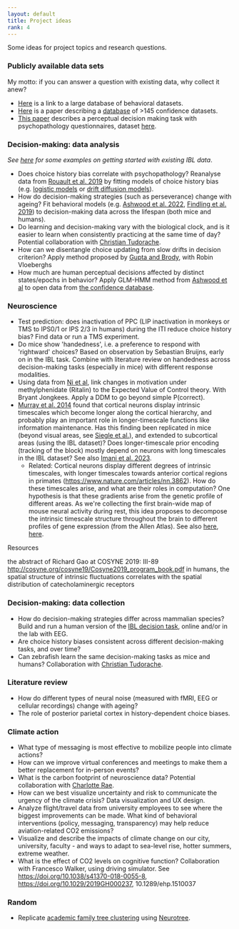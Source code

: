 ```yaml
---
layout: default
title: Project ideas
rank: 4
---
```


Some ideas for project topics and research questions.

### Publicly available data sets
My motto: if you can answer a question with existing data, why collect it anew?
- [Here](https://neuromatch.social/@szorowi1@mastodon.online/109818403055317445) is a link to a large database of behavioral datasets.
- [Here](https://www.nature.com/articles/s41562-019-0813-1) is a paper describing a [database](https://osf.io/s46pr/) of >145 confidence datasets.
- [This paper](https://www.sciencedirect.com/science/article/pii/S0006322318300295#sec1) describes a perceptual decision making task with psychopathology questionnaires, dataset [here](https://github.com/metacoglab/RouaultSeowGillanFleming).

### Decision-making: data analysis
_See [here](https://anne-urai.github.io/lab_wiki/IBLdata.html) for some examples on getting started with existing IBL data_.
- Does choice history bias correlate with psychopathology? Reanalyse data from [Rouault et al. 2019](https://doi.org/10.1016/j.biopsych.2017.12.017) by fitting models of choice history bias (e.g. [logistic models](https://www.nature.com/articles/ncomms14637) or [drift diffusion models](http://dx.doi.org/10.7554/eLife.46331)).
- How do decision-making strategies (such as perseverance) change with ageing? Fit behavioral models (e.g. [Ashwood et al. 2022](https://www.nature.com/articles/s41593-021-01007-z), [Findling et al. 2019](https://doi.org/10.1038/s41593-019-0518-9)) to decision-making data across the lifespan (both mice and humans).
- Do learning and decision-making vary with the biological clock, and is it easier to learn when consistently practicing at the same time of day? Potential collaboration with [Christian Tudorache](https://www.universiteitleiden.nl/en/staffmembers/christian-tudorache#tab-1).
- How can we disentangle choice updating from slow drifts in decision criterion? Apply method proposed by [Gupta and Brody](https://www.biorxiv.org/content/10.1101/2021.09.17.460767v1), with Robin Vloeberghs
- How much are human perceptual decisions affected by distinct states/epochs in behavior? Apply GLM-HMM method from [Ashwood et al](https://www.nature.com/articles/s41593-021-01007-z) to open data from [the confidence database](https://www.nature.com/articles/s41562-019-0813-1).

### Neuroscience
- Test prediction: does inactivation of PPC (LIP inactivation in monkeys or TMS to IPS0/1 or IPS 2/3 in humans) during the ITI reduce choice history bias? Find data or run a TMS experiment.
- Do mice show 'handedness', i.e. a preference to respond with 'rightward' choices? Based on observation by Sebastian Bruijns, early on in the IBL task. Combine with literature review on handedness across decision-making tasks (especially in mice) with different response modalities.
- Using data from [Ni et al](https://www.pnas.org/doi/10.1073/pnas.2120529119), link changes in motivation under methylphenidate (Ritalin) to the Expected Value of Control theory. With Bryant Jongkees. Apply a DDM to go beyond simple P(correct).
- [Murray et al. 2014](https://www.nature.com/articles/nn.3862) found that cortical neurons display intrinsic timescales which become longer along the cortical hierarchy, and probably play an important role in longer-timescale functions like information maintenance. Has this finding been replicated in mice (beyond visual areas, see [Siegle et al.](https://www.nature.com/articles/s41586-020-03171-x)), and extended to subcortical areas (using the IBL dataset)? Does longer-timescale prior encoding (tracking of the block) mostly depend on neurons with long timescales in the IBL dataset? See also [Imani et al. 2023](https://www.biorxiv.org/content/10.1101/2023.01.01.522410v1).
    - Related: Cortical neurons display different degrees of intrinsic timescales, with longer timescales towards anterior cortical regions in primates (https://www.nature.com/articles/nn.3862). How do these timescales arise, and what are their roles in computation? One hypothesis is that these gradients arise from the genetic profile of different areas. As we're collecting the first brain-wide map of mouse neural activity during rest, this idea proposes to decompose the intrinsic timescale structure throughout the brain to different profiles of gene expression (from the Allen Atlas). See also [here](https://www.jneurosci.org/content/38/34/7476.long), [here](https://elifesciences.org/articles/61277).

Resources

the abstract of Richard Gao at COSYNE 2019: III-89 http://cosyne.org/cosyne19/Cosyne2019_program_book.pdf
in humans, the spatial structure of intrinsic fluctuations correlates with the spatial distribution of catecholaminergic receptors 


### Decision-making: data collection
- How do decision-making strategies differ across mammalian species? Build and run a human version of the [IBL decision task](https://elifesciences.org/articles/63711), online and/or in the lab with EEG. 
- Are choice history biases consistent across different decision-making tasks, and over time?
- Can zebrafish learn the same decision-making tasks as mice and humans? Collaboration with [Christian Tudorache](https://www.universiteitleiden.nl/en/staffmembers/christian-tudorache#tab-1).

### Literature review
- How do different types of neural noise (measured with fMRI, EEG or cellular recordings) change with ageing?
- The role of posterior parietal cortex in history-dependent choice biases.

### Climate action
- What type of messaging is most effective to mobilize people into climate actions? 
- How can we improve virtual conferences and meetings to make them a better replacement for in-person events?
- What is the carbon footprint of neuroscience data? Potential collaboration with [Charlotte Rae](https://profiles.sussex.ac.uk/p220408-charlotte-rae).
- How can we best visualize uncertainty and risk to communicate the urgency of the climate crisis? Data visualization and UX design.
- Analyze flight/travel data from university employees to see where the biggest improvements can be made. What kind of behavioral interventions  (policy, messaging, transparency) may help reduce aviation-related CO2 emissions?
- Visualize and describe the impacts of climate change on our city, university, faculty - and ways to adapt to sea-level rise, hotter summers, extreme weather.
- What is the effect of CO2 levels on cognitive function? Collaboration with Francesco Walker, using driving simulator. See https://doi.org/10.1038/s41370-018-0055-8, https://doi.org/10.1029/2019GH000237, 10.1289/ehp.1510037 

### Random
- Replicate [academic family tree clustering](http://www.nature.com/news/majority-of-mathematicians-hail-from-just-24-scientific-families-1.20491) using [Neurotree](https://twitter.com/AnneEUrai/status/769270998965321728).
